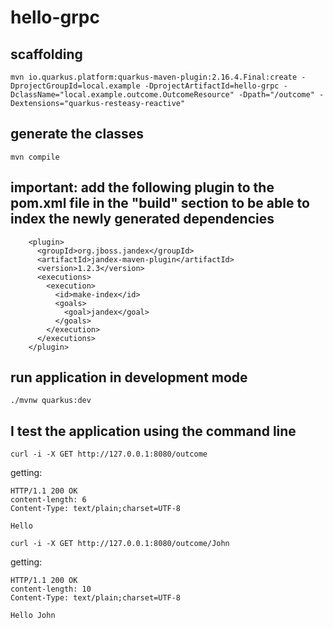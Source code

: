 # hello-grpc

## scaffolding

```shell
mvn io.quarkus.platform:quarkus-maven-plugin:2.16.4.Final:create -DprojectGroupId=local.example -DprojectArtifactId=hello-grpc -DclassName="local.example.outcome.OutcomeResource" -Dpath="/outcome" -Dextensions="quarkus-resteasy-reactive"
```

## generate the classes

```shell
mvn compile
```

## important: add the following plugin to the pom.xml file in the "build" section to be able to index the newly generated dependencies

```text
    <plugin>
      <groupId>org.jboss.jandex</groupId>
      <artifactId>jandex-maven-plugin</artifactId>
      <version>1.2.3</version>
      <executions>
        <execution>
          <id>make-index</id>
          <goals>
            <goal>jandex</goal>
          </goals>
        </execution>
      </executions>
    </plugin>
```

## run application in development mode

```shell
./mvnw quarkus:dev
```

## I test the application using the command line

```shell
curl -i -X GET http://127.0.0.1:8080/outcome
```

getting:

```text
HTTP/1.1 200 OK
content-length: 6
Content-Type: text/plain;charset=UTF-8

Hello
```

```shell
curl -i -X GET http://127.0.0.1:8080/outcome/John
```

getting:

```text
HTTP/1.1 200 OK
content-length: 10
Content-Type: text/plain;charset=UTF-8

Hello John
```
